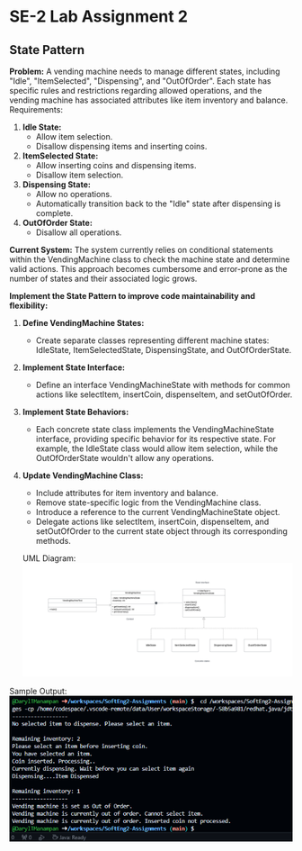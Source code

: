 # SE-2 Lab Assignment 2
## State Pattern

**Problem:**
A vending machine needs to manage different states, including "Idle", "ItemSelected", "Dispensing", and "OutOfOrder". Each state has specific rules and restrictions regarding allowed operations, and the vending machine has associated attributes like item inventory and balance.
Requirements:
 1. **Idle State:**
    - Allow item selection.
    - Disallow dispensing items and inserting coins.
 2. **ItemSelected State:**
    - Allow inserting coins and dispensing items.
    - Disallow item selection.
 3. **Dispensing State:**
    - Allow no operations.
    - Automatically transition back to the "Idle" state after dispensing is complete.
 4. **OutOfOrder State:**
    - Disallow all operations.

**Current System:** The system currently relies on conditional statements within the VendingMachine class to check the machine state and determine valid actions. This approach becomes cumbersome and error-prone as the number of states and their associated logic grows.

**Implement the State Pattern to improve code maintainability and flexibility:**

1. **Define VendingMachine States:**
    - Create separate classes representing different machine states: IdleState, ItemSelectedState, DispensingState, and OutOfOrderState.
2. **Implement State Interface:**
    - Define an interface VendingMachineState with methods for common actions like selectItem, insertCoin, dispenseItem, and setOutOfOrder.
3. **Implement State Behaviors:**
    - Each concrete state class implements the VendingMachineState interface, providing specific behavior for its respective state. For example, the IdleState class would allow item selection, while the OutOfOrderState wouldn't allow any operations.
4. **Update VendingMachine Class:**
    - Include attributes for item inventory and balance.
    - Remove state-specific logic from the VendingMachine class.
    - Introduce a reference to the current VendingMachineState object.
    - Delegate actions like selectItem, insertCoin, dispenseItem, and setOutOfOrder to the current state object through its corresponding methods.

    UML Diagram:
![SPUMLD](https://github.com/DarylTManampan/SoftEng2-Assignments/blob/main/statePattern/StateUML.png)

Sample Output:
![SPOP](https://github.com/DarylTManampan/SoftEng2-Assignments/blob/main/statePattern/stateoutputsample.png)
